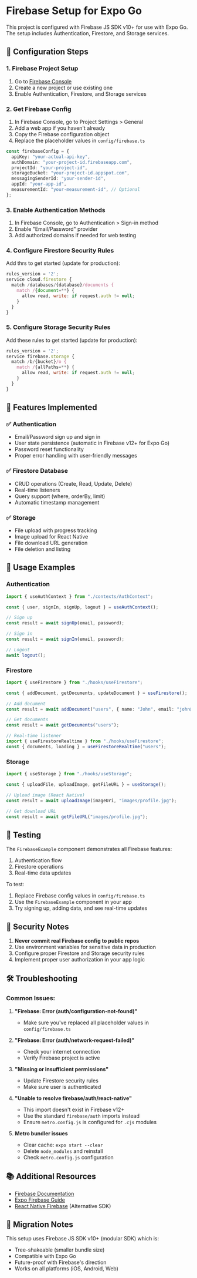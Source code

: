 # Firebase Setup for Expo Go

This project is configured with Firebase JS SDK v10+ for use with Expo Go. The setup includes Authentication, Firestore, and Storage services.

## 🔧 Configuration Steps

### 1. Firebase Project Setup

1. Go to [Firebase Console](https://console.firebase.google.com/)
2. Create a new project or use existing one
3. Enable Authentication, Firestore, and Storage services

### 2. Get Firebase Config

1. In Firebase Console, go to Project Settings > General
2. Add a web app if you haven't already
3. Copy the Firebase configuration object
4. Replace the placeholder values in `config/firebase.ts`

```typescript
const firebaseConfig = {
  apiKey: "your-actual-api-key",
  authDomain: "your-project-id.firebaseapp.com",
  projectId: "your-project-id",
  storageBucket: "your-project-id.appspot.com",
  messagingSenderId: "your-sender-id",
  appId: "your-app-id",
  measurementId: "your-measurement-id", // Optional
};
```

### 3. Enable Authentication Methods

1. In Firebase Console, go to Authentication > Sign-in method
2. Enable "Email/Password" provider
3. Add authorized domains if needed for web testing

### 4. Configure Firestore Security Rules

Add thrs to get started (update for production):

```javascript
rules_version = '2';
service cloud.firestore {
  match /databases/{database}/documents {
    match /{document=**} {
      allow read, write: if request.auth != null;
    }
  }
}
```

### 5. Configure Storage Security Rules

Add these rules to get started (update for production):

```javascript
rules_version = '2';
service firebase.storage {
  match /b/{bucket}/o {
    match /{allPaths=**} {
      allow read, write: if request.auth != null;
    }
  }
}
```

## 📱 Features Implemented

### ✅ Authentication

- Email/Password sign up and sign in
- User state persistence (automatic in Firebase v12+ for Expo Go)
- Password reset functionality
- Proper error handling with user-friendly messages

### ✅ Firestore Database

- CRUD operations (Create, Read, Update, Delete)
- Real-time listeners
- Query support (where, orderBy, limit)
- Automatic timestamp management

### ✅ Storage

- File upload with progress tracking
- Image upload for React Native
- File download URL generation
- File deletion and listing

## 🚀 Usage Examples

### Authentication

```typescript
import { useAuthContext } from "./contexts/AuthContext";

const { user, signIn, signUp, logout } = useAuthContext();

// Sign up
const result = await signUp(email, password);

// Sign in
const result = await signIn(email, password);

// Logout
await logout();
```

### Firestore

```typescript
import { useFirestore } from "./hooks/useFirestore";

const { addDocument, getDocuments, updateDocument } = useFirestore();

// Add document
const result = await addDocument("users", { name: "John", email: "john@example.com" });

// Get documents
const result = await getDocuments("users");

// Real-time listener
import { useFirestoreRealtime } from "./hooks/useFirestore";
const { documents, loading } = useFirestoreRealtime("users");
```

### Storage

```typescript
import { useStorage } from "./hooks/useStorage";

const { uploadFile, uploadImage, getFileURL } = useStorage();

// Upload image (React Native)
const result = await uploadImage(imageUri, "images/profile.jpg");

// Get download URL
const result = await getFileURL("images/profile.jpg");
```

## 🧪 Testing

The `FirebaseExample` component demonstrates all Firebase features:

1. Authentication flow
2. Firestore operations
3. Real-time data updates

To test:

1. Replace Firebase config values in `config/firebase.ts`
2. Use the `FirebaseExample` component in your app
3. Try signing up, adding data, and see real-time updates

## 🔐 Security Notes

1. **Never commit real Firebase config to public repos**
2. Use environment variables for sensitive data in production
3. Configure proper Firestore and Storage security rules
4. Implement proper user authorization in your app logic

## 🛠 Troubleshooting

### Common Issues:

1. **"Firebase: Error (auth/configuration-not-found)"**

   - Make sure you've replaced all placeholder values in `config/firebase.ts`

2. **"Firebase: Error (auth/network-request-failed)"**

   - Check your internet connection
   - Verify Firebase project is active

3. **"Missing or insufficient permissions"**

   - Update Firestore security rules
   - Make sure user is authenticated

4. **"Unable to resolve firebase/auth/react-native"**

   - This import doesn't exist in Firebase v12+
   - Use the standard `firebase/auth` imports instead
   - Ensure `metro.config.js` is configured for `.cjs` modules

5. **Metro bundler issues**
   - Clear cache: `expo start --clear`
   - Delete `node_modules` and reinstall
   - Check `metro.config.js` configuration

## 📚 Additional Resources

- [Firebase Documentation](https://firebase.google.com/docs)
- [Expo Firebase Guide](https://docs.expo.dev/guides/using-firebase/)
- [React Native Firebase](https://rnfirebase.io/) (Alternative SDK)

## 🔄 Migration Notes

This setup uses Firebase JS SDK v10+ (modular SDK) which is:

- Tree-shakeable (smaller bundle size)
- Compatible with Expo Go
- Future-proof with Firebase's direction
- Works on all platforms (iOS, Android, Web)
